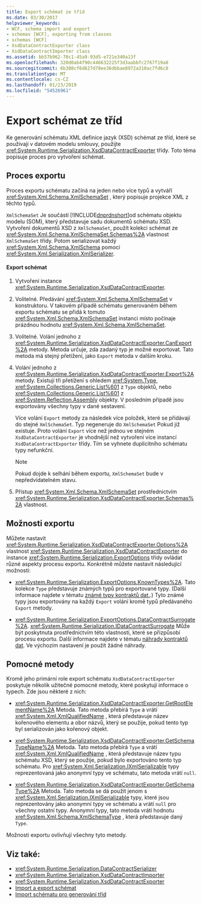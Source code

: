```yaml
---
title: Export schémat ze tříd
ms.date: 03/30/2017
helpviewer_keywords:
- WCF, schema import and export
- schemas [WCF], exporting from classes
- schemas [WCF]
- XsdDataContractExporter class
- XsdDataContractImporter class
ms.assetid: bb57b962-70c1-45a9-93d5-e721e340a13f
ms.openlocfilehash: 320d0ab4f90c446632225f3d3aabbfc2767f19a8
ms.sourcegitcommit: 6b308cf6d627d78ee36dbbae8972a310ac7fd6c8
ms.translationtype: MT
ms.contentlocale: cs-CZ
ms.lasthandoff: 01/23/2019
ms.locfileid: "54526961"
---
```

# <a name="exporting-schemas-from-classes"></a>Export schémat ze tříd
Ke generování schématu XML definice jazyk (XSD) schémat ze tříd, které se používají v datovém modelu smlouvy, použijte <xref:System.Runtime.Serialization.XsdDataContractExporter> třídy. Toto téma popisuje proces pro vytvoření schémat.  
  
## <a name="the-export-process"></a>Proces exportu  
 Proces exportu schématu začíná na jeden nebo více typů a vytváří <xref:System.Xml.Schema.XmlSchemaSet> , který popisuje projekce XML z těchto typů.  
  
 `XmlSchemaSet` Je součástí [!INCLUDE[dnprdnshort](../../../../includes/dnprdnshort-md.md)]od schématu objektu modelu (SOM), který představuje sadu dokumentů schématu XSD. Vytvoření dokumentů XSD z `XmlSchemaSet`, použít kolekci schémat ze <xref:System.Xml.Schema.XmlSchemaSet.Schemas%2A> vlastnost `XmlSchemaSet` třídy. Potom serializovat každý <xref:System.Xml.Schema.XmlSchema> pomocí <xref:System.Xml.Serialization.XmlSerializer>.  
  
#### <a name="to-export-schemas"></a>Export schémat  
  
1.  Vytvoření instance <xref:System.Runtime.Serialization.XsdDataContractExporter>.  
  
2.  Volitelné. Předávání <xref:System.Xml.Schema.XmlSchemaSet> v konstruktoru. V takovém případě schématu generovaném během exportu schématu se přidá k tomuto <xref:System.Xml.Schema.XmlSchemaSet> instanci místo počínaje prázdnou hodnotu <xref:System.Xml.Schema.XmlSchemaSet>.  
  
3.  Volitelné. Volání jednoho z <xref:System.Runtime.Serialization.XsdDataContractExporter.CanExport%2A> metody. Metoda určuje, zda zadaný typ je možné exportovat. Tato metoda má stejný přetížení, jako `Export` metoda v dalším kroku.  
  
4.  Volání jednoho z <xref:System.Runtime.Serialization.XsdDataContractExporter.Export%2A> metody. Existují tři přetížení s ohledem <xref:System.Type>, <xref:System.Collections.Generic.List%601> z `Type` objektů, nebo <xref:System.Collections.Generic.List%601> z <xref:System.Reflection.Assembly> objekty. V posledním případě jsou exportovány všechny typy v dané sestavení.  
  
     Více volání `Export` metody za následek více položek, které se přidávají do stejné `XmlSchemaSet`. Typ negeneruje do `XmlSchemaSet` Pokud již existuje. Proto volání `Export` více než jednou ve stejném `XsdDataContractExporter` je vhodnější než vytvoření více instancí `XsdDataContractExporter` třídy. Tím se vyhnete duplicitního schématu typy nefunkční.  
  
    > [!NOTE]
    >  Pokud dojde k selhání během exportu, `XmlSchemaSet` bude v nepředvídatelném stavu.  
  
5.  Přístup <xref:System.Xml.Schema.XmlSchemaSet> prostřednictvím <xref:System.Runtime.Serialization.XsdDataContractExporter.Schemas%2A> vlastnost.  
  
## <a name="export-options"></a>Možnosti exportu  
 Můžete nastavit <xref:System.Runtime.Serialization.XsdDataContractExporter.Options%2A> vlastnost <xref:System.Runtime.Serialization.XsdDataContractExporter> do instance <xref:System.Runtime.Serialization.ExportOptions> třídy ovládat různé aspekty procesu exportu. Konkrétně můžete nastavit následující možnosti:  
  
-   <xref:System.Runtime.Serialization.ExportOptions.KnownTypes%2A>. Tato kolekce `Type` představuje známých typů pro exportované typy. (Další informace najdete v tématu [známé typy kontraktů dat.](../../../../docs/framework/wcf/feature-details/data-contract-known-types.md).) Tyto známé typy jsou exportovány na každý `Export` volání kromě typů předávaného `Export` metody.  
  
-   <xref:System.Runtime.Serialization.ExportOptions.DataContractSurrogate%2A>. <xref:System.Runtime.Serialization.IDataContractSurrogate> Může být poskytnuta prostřednictvím této vlastnosti, které se přizpůsobí procesu exportu. Další informace najdete v tématu [náhrady kontraktů dat](../../../../docs/framework/wcf/extending/data-contract-surrogates.md). Ve výchozím nastavení je použít žádné náhrady.  
  
## <a name="helper-methods"></a>Pomocné metody  
 Kromě jeho primární role export schématu `XsdDataContractExporter` poskytuje několik užitečné pomocné metody, které poskytují informace o typech. Zde jsou některé z nich:  
  
-   <xref:System.Runtime.Serialization.XsdDataContractExporter.GetRootElementName%2A> Metoda. Tato metoda přebírá `Type` a vrátí <xref:System.Xml.XmlQualifiedName> , která představuje název kořenového elementu a obor názvů, který se použije, pokud tento typ byl serializován jako kořenový objekt.  
  
-   <xref:System.Runtime.Serialization.XsdDataContractExporter.GetSchemaTypeName%2A> Metoda. Tato metoda přebírá `Type` a vrátí <xref:System.Xml.XmlQualifiedName> , která představuje název typu schématu XSD, který se použije, pokud bylo exportováno tento typ schématu. Pro <xref:System.Xml.Serialization.IXmlSerializable> typy reprezentovaná jako anonymní typy ve schématu, tato metoda vrátí `null`.  
  
-   <xref:System.Runtime.Serialization.XsdDataContractExporter.GetSchemaType%2A> Metoda. Tato metoda se dá použít jenom s <xref:System.Xml.Serialization.IXmlSerializable> typy, které jsou reprezentovány jako anonymní typy ve schématu a vrátí `null` pro všechny ostatní typy. Anonymní typy, tato metoda vrátí hodnotu <xref:System.Xml.Schema.XmlSchemaType> , která představuje daný `Type`.  
  
 Možnosti exportu ovlivňují všechny tyto metody.  
  
## <a name="see-also"></a>Viz také:
- <xref:System.Runtime.Serialization.DataContractSerializer>
- <xref:System.Runtime.Serialization.XsdDataContractImporter>
- <xref:System.Runtime.Serialization.XsdDataContractExporter>
- [Import a export schémat](../../../../docs/framework/wcf/feature-details/schema-import-and-export.md)
- [Import schématu pro generování tříd](../../../../docs/framework/wcf/feature-details/importing-schema-to-generate-classes.md)
